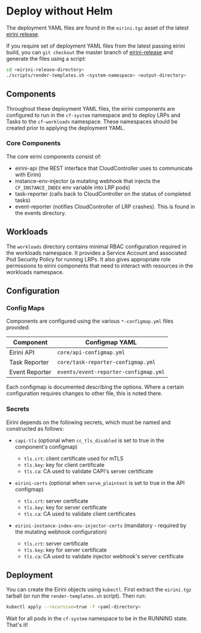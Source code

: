 # Deploy without Helm

The deployment YAML files are found in the `eirini.tgz` asset of the latest [eirini release](https://github.com/cloudfoundry-incubator/eirini-release/releases).

If you require set of deployment YAML files from the latest passing eirini build, you can `git checkout` the master branch of [eirini-release](https://github.com/cloudfoundry-incubator/eirini-release) and generate the files using a script:

```sh
cd <eirini-release-directory>
./scripts/render-templates.sh <system-namespace> <output-directory>
```

## Components

Throughout these deployment YAML files, the eirini components are configured to run in the `cf-system` namespace and to deploy LRPs and Tasks to the `cf-workloads` namespace.
These namespaces should be created prior to applying the deployment YAML.

### Core Components

The core eirini components consist of:

- eirini-api (the REST interface that CloudController uses to communicate with Eirini)
- instance-env-injector (a mutating webhook that injects the `CF_INSTANCE_INDEX` env variable into LRP pods)
- task-reporter (calls back to CloudController on the status of completed tasks)
- event-reporter (notifies CloudController of LRP crashes).
  This is found in the events directory.

## Workloads

The `workloads` directory contains minimal RBAC configuration required in the workloads namespace.
It provides a Service Account and associated Pod Security Policy for running LRPs.
It also gives appropriate role permissions to eirini components that need to interact with resources in the workloads namespace.

## Configuration

### Config Maps

Components are configured using the various `*-configmap.yml` files provided:

| Component      | Configmap YAML                        |
| -------------- | ------------------------------------- |
| Eirini API     | `core/api-configmap.yml`              |
| Task Reporter  | `core/task-reporter-configmap.yml`    |
| Event Reporter | `events/event-reporter-configmap.yml` |

Each configmap is documented describing the options.
Where a certain configuration requires changes to other file, this is noted there.

### Secrets

Eirini depends on the following secrets, which must be named and constructed as follows:

- `capi-tls` (optional when `cc_tls_disabled` is set to true in the component's configmap)

  - `tls.crt`: client certificate used for mTLS
  - `tls.key`: key for client certificate
  - `tls.ca`: CA used to validate CAPI's server certificate

- `eirini-certs` (optional when `serve_plaintext` is set to true in the API configmap)

  - `tls.crt`: server certificate
  - `tls.key`: key for server certificate
  - `tls.ca`: CA used to validate client certificates

- `eirini-instance-index-env-injector-certs` (mandatory - required by the mutating webhook configuration)

  - `tls.crt`: server certificate
  - `tls.key`: key for server certificate
  - `tls.ca`: CA used to validate injector webhook's server certificate

## Deployment

You can create the Eirini objects using `kubectl`.
First extract the `eirini.tgz` tarball (or run the `render-templates.sh` script).
Then run:

```bash
kubectl apply --recursive=true -f <yaml-directory>
```

Wait for all pods in the `cf-system` namespace to be in the RUNNING state.
That's it!
